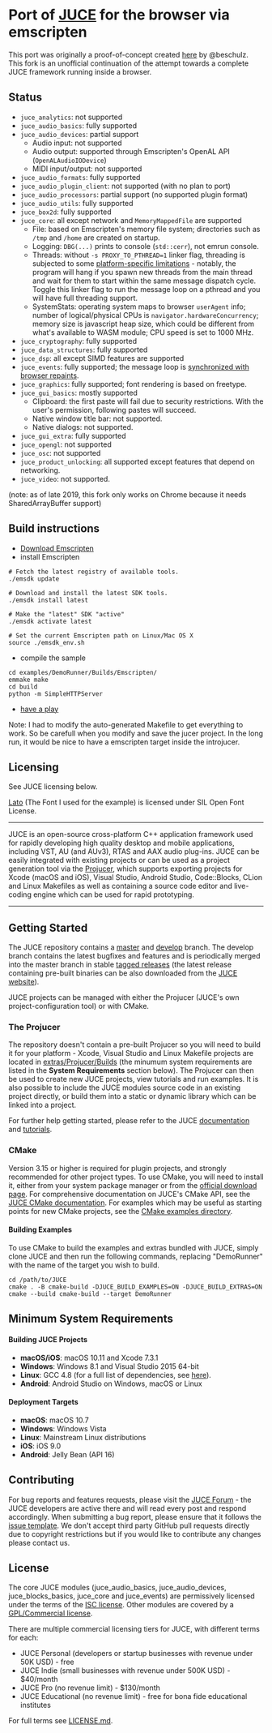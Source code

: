 # Port of [JUCE](http://www.juce.com/) for the browser via emscripten

This port was originally a proof-of-concept created [here](https://github.com/beschulz/juce_emscripten) by @beschulz. This fork is an unofficial continuation of the attempt towards a complete JUCE framework running inside a browser.

## Status

- `juce_analytics`: not supported
- `juce_audio_basics`: fully supported
- `juce_audio_devices`: partial support
   - Audio input: not supported
   - Audio output: supported through Emscripten's OpenAL API (`OpenALAudioIODevice`)
   - MIDI input/output: not supported
- `juce_audio_formats`: fully supported
- `juce_audio_plugin_client`: not supported (with no plan to port)
- `juce_audio_processors`: partial support (no supported plugin format)
- `juce_audio_utils`: fully supported
- `juce_box2d`: fully supported
- `juce_core`: all except network and `MemoryMappedFile` are supported
   - File: based on Emscripten's memory file system; directories such as `/tmp` and `/home` are created on startup.
   - Logging: `DBG(...)` prints to console (`std::cerr`), not emrun console.
   - Threads: without `-s PROXY_TO_PTHREAD=1` linker flag, threading is subjected to some [platform-specific limitations](https://emscripten.org/docs/porting/pthreads.html) - notably, the program will hang if you spawn new threads from the main thread and wait for them to start within the same message dispatch cycle. Toggle this linker flag to run the message loop on a pthread and you will have full threading support.
   - SystemStats: operating system maps to browser `userAgent` info; number of logical/physical CPUs is `navigator.hardwareConcurrency`; memory size is javascript heap size, which could be different from what's available to WASM module; CPU speed is set to 1000 MHz.
- `juce_cryptography`: fully supported
- `juce_data_structures`: fully supported
- `juce_dsp`: all except SIMD features are supported
- `juce_events`: fully supported; the message loop is [synchronized with browser repaints](https://emscripten.org/docs/api_reference/emscripten.h.html#c.emscripten_set_main_loop).
- `juce_graphics`: fully supported; font rendering is based on freetype.
- `juce_gui_basics`: mostly supported
   - Clipboard: the first paste will fail due to security restrictions. With the user's permission, following pastes will succeed.
   - Native window title bar: not supported.
   - Native dialogs: not supported.
- `juce_gui_extra`: fully supported
- `juce_opengl`: not supported
- `juce_osc`: not supported
- `juce_product_unlocking`: all supported except features that depend on networking.
- `juce_video`: not supported.

(note: as of late 2019, this fork only works on Chrome because it needs SharedArrayBuffer support)

## Build instructions

- [Download Emscripten](http://kripken.github.io/emscripten-site/docs/getting_started/downloads.html)
- install Emscripten
```shell
# Fetch the latest registry of available tools.
./emsdk update

# Download and install the latest SDK tools.
./emsdk install latest

# Make the "latest" SDK "active"
./emsdk activate latest

# Set the current Emscripten path on Linux/Mac OS X
source ./emsdk_env.sh
```

- compile the sample
```shell
cd examples/DemoRunner/Builds/Emscripten/
emmake make
cd build
python -m SimpleHTTPServer
```
- [have a play](http://127.0.0.1:8000)

Note: I had to modify the auto-generated Makefile to get everything to work. So be carefull when you modify and save the jucer project. In the long run, it would be nice to have a emscripten target inside the introjucer.

## Licensing

See JUCE licensing below.

[Lato](http://www.latofonts.com/lato-free-fonts/) (The Font I used for the example) is licensed under SIL Open Font License.

----

JUCE is an open-source cross-platform C++ application framework used for rapidly
developing high quality desktop and mobile applications, including VST, AU (and AUv3),
RTAS and AAX audio plug-ins. JUCE can be easily integrated with existing projects or can
be used as a project generation tool via the [Projucer](https://juce.com/discover/projucer),
which supports exporting projects for Xcode (macOS and iOS), Visual Studio, Android Studio,
Code::Blocks, CLion and Linux Makefiles as well as containing a source code editor and
live-coding engine which can be used for rapid prototyping.

---

## Getting Started

The JUCE repository contains a [master](https://github.com/juce-framework/JUCE/tree/master)
and [develop](https://github.com/juce-framework/JUCE/tree/develop) branch. The develop branch
contains the latest bugfixes and features and is periodically merged into the master
branch in stable [tagged releases](https://github.com/juce-framework/JUCE/releases)
(the latest release containing pre-built binaries can be also downloaded from the
[JUCE website](https://juce.com/get-juce)).

JUCE projects can be managed with either the Projucer (JUCE's own project-configuration
tool) or with CMake.

### The Projucer

The repository doesn't contain a pre-built Projucer so you will need to build it
for your platform - Xcode, Visual Studio and Linux Makefile projects are located in
[extras/Projucer/Builds](/extras/Projucer/Builds)
(the minumum system requirements are listed in the __System Requirements__ section below).
The Projucer can then be used to create new JUCE projects, view tutorials and run examples.
It is also possible to include the JUCE modules source code in an existing project directly,
or build them into a static or dynamic library which can be linked into a project.

For further help getting started, please refer to the JUCE
[documentation](https://juce.com/learn/documentation) and
[tutorials](https://juce.com/learn/tutorials).

### CMake

Version 3.15 or higher is required for plugin projects, and strongly
recommended for other project types. To use CMake, you will need to install it,
either from your system package manager or from the [official download
page](https://cmake.org/download/). For comprehensive documentation on JUCE's
CMake API, see the [JUCE CMake documentation](/docs/CMake%20API.md). For examples
which may be useful as starting points for new CMake projects, see the [CMake
examples directory](/examples/CMake).

#### Building Examples

To use CMake to build the examples and extras bundled with JUCE, simply clone
JUCE and then run the following commands, replacing "DemoRunner" with the name
of the target you wish to build.

    cd /path/to/JUCE
    cmake . -B cmake-build -DJUCE_BUILD_EXAMPLES=ON -DJUCE_BUILD_EXTRAS=ON
    cmake --build cmake-build --target DemoRunner

## Minimum System Requirements

#### Building JUCE Projects

- __macOS/iOS__: macOS 10.11 and Xcode 7.3.1
- __Windows__: Windows 8.1 and Visual Studio 2015 64-bit
- __Linux__: GCC 4.8 (for a full list of dependencies, see
[here](/docs/Linux%20Dependencies.md)).
- __Android__: Android Studio on Windows, macOS or Linux

#### Deployment Targets

- __macOS__: macOS 10.7
- __Windows__: Windows Vista
- __Linux__: Mainstream Linux distributions
- __iOS__: iOS 9.0
- __Android__: Jelly Bean (API 16)

## Contributing

For bug reports and features requests, please visit the [JUCE Forum](https://forum.juce.com/) -
the JUCE developers are active there and will read every post and respond accordingly. When
submitting a bug report, please ensure that it follows the
[issue template](/.github/ISSUE_TEMPLATE.txt).
We don't accept third party GitHub pull requests directly due to copyright restrictions
but if you would like to contribute any changes please contact us.

## License

The core JUCE modules (juce_audio_basics, juce_audio_devices, juce_blocks_basics, juce_core
and juce_events) are permissively licensed under the terms of the
[ISC license](http://www.isc.org/downloads/software-support-policy/isc-license/).
Other modules are covered by a
[GPL/Commercial license](https://www.gnu.org/licenses/gpl-3.0.en.html).

There are multiple commercial licensing tiers for JUCE, with different terms for each:
- JUCE Personal (developers or startup businesses with revenue under 50K USD) - free
- JUCE Indie (small businesses with revenue under 500K USD) - $40/month
- JUCE Pro (no revenue limit) - $130/month
- JUCE Educational (no revenue limit) - free for bona fide educational institutes

For full terms see [LICENSE.md](LICENSE.md).
